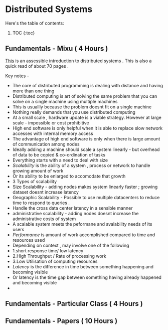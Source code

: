 # Distributed Systems

Here's the table of contents:

1. TOC
{:toc}

## Fundamentals - Mixu ( 4 Hours )
[This](http://book.mixu.net/distsys/ebook.html) is an assessible introduction to distributed systems . This is also a quick read of about 70 pages . 

Key notes -
- The core of distributed programming is dealing with distance and having more than one thing
- Distributed computing is art of solving the same problem that you can solve on a single machine using multiple machines
- This is usuallly because the problem doesnt fit on a single machine 
- Nothing really demands that you use distributed computing
- At a small scale , hardware update is a viable strategy. However at large scale - impossible or cost prohibitive
- High end software is only helpful when it is able to replace slow network accesses with internal memory access
- The advantage of high end software is only when there is large amount of communication among nodes
- Ideally adding a machine should scale a system linearly - but overhead of data to be copied & co-ordination of tasks
- Everything starts with a need to deal with size 
- *Scalability* is the ability of a system , process or network to handle growing amount of work
- Or its ability to be enlarged to accomodate that growth
- 3 Types of scalability 
- Size Scalability - adding nodes makes system linearly faster ; growing dataset doesnt increase latency
- Geographic Scalability - Possible to use multiple datacenters to reduce time to respond to queries . 
- Handle the cross data center latency in a sensible manner 
- administrative scalability - adding nodes doesnt increase the administrative costs of system 
- A scalable system meets the peformane and avalability needs of its users 
- *Performance* is amount of work accomplished compared to time and resources used 
- Depending on context , may involve one of the following 
- 1.short response time/ low latency
- 2.High Throughput / Rate of processing work 
- 3.Low Utilisation of computing resources 
- *Latency* is the difference in time between something happening and becoming visible 
- Or latency is the time gap between something having already happened and becoming visible 
- 

## Fundamentals - Particular Class ( 4 Hours )
## Fundamentals - Papers ( 10 Hours )
